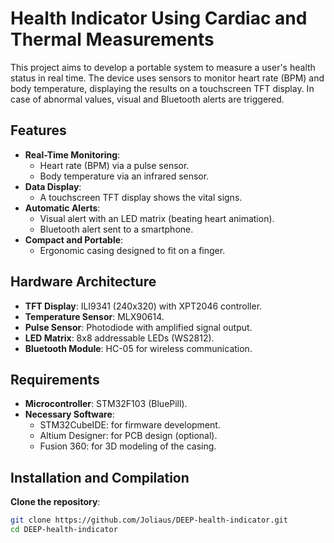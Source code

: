 # Health Indicator Using Cardiac and Thermal Measurements

This project aims to develop a portable system to measure a user's health status in real time. The device uses sensors to monitor heart rate (BPM) and body temperature, displaying the results on a touchscreen TFT display. In case of abnormal values, visual and Bluetooth alerts are triggered.

## Features

- **Real-Time Monitoring**:
  - Heart rate (BPM) via a pulse sensor.
  - Body temperature via an infrared sensor.
- **Data Display**:
  - A touchscreen TFT display shows the vital signs.
- **Automatic Alerts**:
  - Visual alert with an LED matrix (beating heart animation).
  - Bluetooth alert sent to a smartphone.
- **Compact and Portable**:
  - Ergonomic casing designed to fit on a finger.

## Hardware Architecture

- **TFT Display**: ILI9341 (240x320) with XPT2046 controller.
- **Temperature Sensor**: MLX90614.
- **Pulse Sensor**: Photodiode with amplified signal output.
- **LED Matrix**: 8x8 addressable LEDs (WS2812).
- **Bluetooth Module**: HC-05 for wireless communication.

## Requirements

- **Microcontroller**: STM32F103 (BluePill).
- **Necessary Software**:
  - STM32CubeIDE: for firmware development.
  - Altium Designer: for PCB design (optional).
  - Fusion 360: for 3D modeling of the casing.

## Installation and Compilation

**Clone the repository**:
   
   ```bash
   git clone https://github.com/Joliaus/DEEP-health-indicator.git
   cd DEEP-health-indicator
